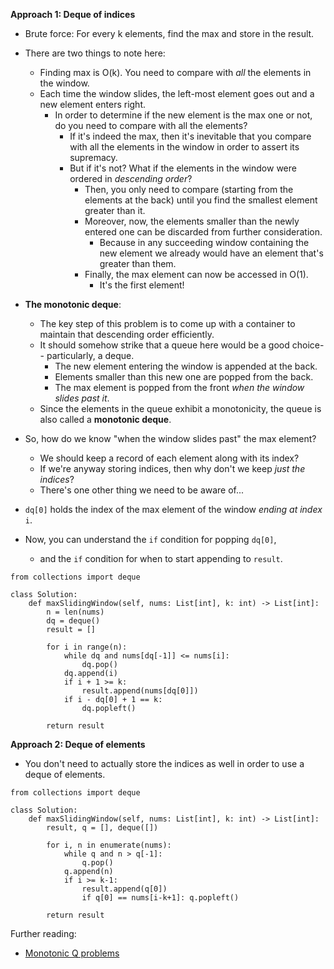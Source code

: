 **Approach 1: Deque of indices**
* Brute force: For every k elements, find the max and store in the result.
* There are two things to note here:
	* Finding max is O(k). You need to compare with *all* the elements in the window.
	* Each time the window slides, the left-most element goes out and a new element enters right.
		* In order to determine if the new element is the max one or not, do you need to compare with all the elements?
			* If it's indeed the max, then it's inevitable that you compare with all the elements in the window in order to assert its supremacy.
			* But if it's not? What if the elements in the window were ordered in *descending order*?
				* Then, you only need to compare (starting from the elements at the back) until you find the smallest element greater than it.
				* Moreover, now, the elements smaller than the newly entered one can be discarded from further consideration.
					* Because in any succeeding window containing the new element we already would have an element that's greater than them.
				* Finally, the max element can now be accessed in O(1).
					* It's the first element!

* **The monotonic deque**:
	* The key step of this problem is to come up with a container to maintain that descending order efficiently.
	* It should somehow strike that a queue here would be a good choice-- particularly, a deque.
		* The new element entering the window is appended at the back.
		* Elements smaller than this new one are popped from the back.
		* The max element is popped from the front *when the window slides past it*.
	* Since the elements in the queue exhibit a monotonicity, the queue is also called a **monotonic deque**.
	
* So, how do we know "when the window slides past" the max element?
	* We should keep a record of each element along with its index?
	* If we're anyway storing indices, then why don't we keep *just the indices*?
	* There's one other thing we need to be aware of...
* `dq[0]` holds the index of the max element of the window *ending at index* `i`.
* Now, you can understand the `if` condition for popping `dq[0]`,
	* and the `if` condition for when to start appending to `result`.
```
from collections import deque

class Solution:
    def maxSlidingWindow(self, nums: List[int], k: int) -> List[int]:
        n = len(nums)
        dq = deque()
        result = []
        
        for i in range(n):
            while dq and nums[dq[-1]] <= nums[i]:
                dq.pop()
            dq.append(i)
            if i + 1 >= k:
                result.append(nums[dq[0]])
            if i - dq[0] + 1 == k:
                dq.popleft()
                
        return result
```

**Approach 2: Deque of elements**
* You don't need to actually store the indices as well in order to use a deque of elements.
```
from collections import deque

class Solution:    
    def maxSlidingWindow(self, nums: List[int], k: int) -> List[int]:
        result, q = [], deque([])
        
        for i, n in enumerate(nums):
            while q and n > q[-1]:
                q.pop()
            q.append(n)            
            if i >= k-1:
                result.append(q[0])
                if q[0] == nums[i-k+1]: q.popleft()
                
        return result
```

Further reading:
* [Monotonic Q problems](https://leetcode.com/problems/sliding-window-maximum/discuss/65885/This-is-a-typical-monotonic-queue-problem/227705)
